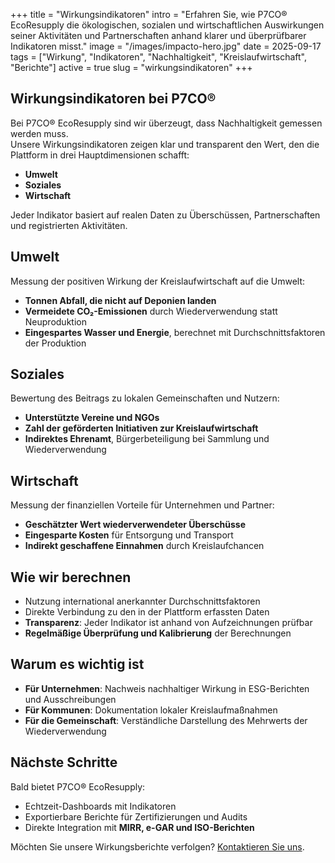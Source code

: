+++
title = "Wirkungsindikatoren"
intro = "Erfahren Sie, wie P7CO® EcoResupply die ökologischen, sozialen und wirtschaftlichen Auswirkungen seiner Aktivitäten und Partnerschaften anhand klarer und überprüfbarer Indikatoren misst."
image = "/images/impacto-hero.jpg"
date = 2025-09-17
tags = ["Wirkung", "Indikatoren", "Nachhaltigkeit", "Kreislaufwirtschaft", "Berichte"]
active = true
slug = "wirkungsindikatoren"
+++

## Wirkungsindikatoren bei P7CO®

Bei P7CO® EcoResupply sind wir überzeugt, dass Nachhaltigkeit gemessen werden muss.  
Unsere Wirkungsindikatoren zeigen klar und transparent den Wert, den die Plattform in drei Hauptdimensionen schafft:

- **Umwelt**  
- **Soziales**  
- **Wirtschaft**  

Jeder Indikator basiert auf realen Daten zu Überschüssen, Partnerschaften und registrierten Aktivitäten.

## Umwelt

Messung der positiven Wirkung der Kreislaufwirtschaft auf die Umwelt:

- **Tonnen Abfall, die nicht auf Deponien landen**  
- **Vermeidete CO₂-Emissionen** durch Wiederverwendung statt Neuproduktion  
- **Eingespartes Wasser und Energie**, berechnet mit Durchschnittsfaktoren der Produktion  

## Soziales

Bewertung des Beitrags zu lokalen Gemeinschaften und Nutzern:

- **Unterstützte Vereine und NGOs**  
- **Zahl der geförderten Initiativen zur Kreislaufwirtschaft**  
- **Indirektes Ehrenamt**, Bürgerbeteiligung bei Sammlung und Wiederverwendung  

## Wirtschaft

Messung der finanziellen Vorteile für Unternehmen und Partner:

- **Geschätzter Wert wiederverwendeter Überschüsse**  
- **Eingesparte Kosten** für Entsorgung und Transport  
- **Indirekt geschaffene Einnahmen** durch Kreislaufchancen  

## Wie wir berechnen

- Nutzung international anerkannter Durchschnittsfaktoren  
- Direkte Verbindung zu den in der Plattform erfassten Daten  
- **Transparenz**: Jeder Indikator ist anhand von Aufzeichnungen prüfbar  
- **Regelmäßige Überprüfung und Kalibrierung** der Berechnungen  

## Warum es wichtig ist

- **Für Unternehmen**: Nachweis nachhaltiger Wirkung in ESG-Berichten und Ausschreibungen  
- **Für Kommunen**: Dokumentation lokaler Kreislaufmaßnahmen  
- **Für die Gemeinschaft**: Verständliche Darstellung des Mehrwerts der Wiederverwendung  

## Nächste Schritte

Bald bietet P7CO® EcoResupply:

- Echtzeit-Dashboards mit Indikatoren  
- Exportierbare Berichte für Zertifizierungen und Audits  
- Direkte Integration mit **MIRR, e-GAR und ISO-Berichten**  

Möchten Sie unsere Wirkungsberichte verfolgen? [Kontaktieren Sie uns](/de/home/contacts).
